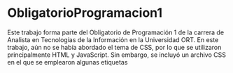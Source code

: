 # ObligatorioProgramacion1

Este trabajo forma parte del Obligatorio de Programación 1 de la carrera de Analista en Tecnologías de la Información en la Universidad ORT. 
En este trabajo, aún no se había abordado el tema de CSS, por lo que se utilizaron principalmente HTML y JavaScript. Sin embargo, se incluyó un archivo CSS en el que se emplearon algunas etiquetas <style>.

Se solicitó específicamente el uso de etiquetas DIV para este trabajo, razón por la cual el HTML contiene muchas de ellas.

//////////////////////////////
  
This work is part of the mandatory assignment for Programming 1 in the Information Technology Analyst program at the ORT University. In this work, the topic of CSS had not been addressed yet, so HTML and JavaScript were primarily used. However, a CSS file was included, in which some <style> tags were used.

The specific use of DIV tags was requested for this assignment, which is why the HTML contains many of them.
